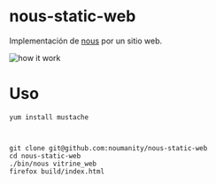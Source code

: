 # nous-static-web


Implementación de [nous](https://github.com/noumanity/nous) por un sitio web.


![how it work](https://docs.google.com/drawings/d/e/2PACX-1vRc84d-4sMrHAsqcDveEi5NEfdTqYe3cPM3zjkyHIktrrm2Wxv5_vm_cUBnqGU-QQZdtyHwKQVB4qjy/pub?w=1006&h=854)


# Uso

```
yum install mustache



git clone git@github.com:noumanity/nous-static-web
cd nous-static-web
./bin/nous vitrine_web
firefox build/index.html

```

